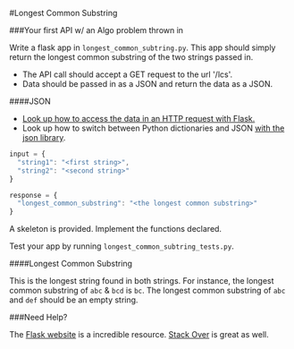 
#Longest Common Substring

###Your first API w/ an Algo problem thrown in

Write a flask app in `longest_common_subtring.py`.
This app should simply return the longest common substring of the two strings passed in.

- The API call should accept a GET request to the url '/lcs'.
- Data should be passed in as a JSON and return the data as a JSON.

####JSON

- [Look up how to access the data in an HTTP request with Flask.](http://stackoverflow.com/questions/14112336/flask-request-and-application-json-content-type)
- Look up how to switch between Python dictionaries and JSON [with the json library](http://pymotw.com/2/json/).

```javascript
input = {
  "string1": "<first string>",
  "string2": "<second string>"
}

response = {
  "longest_common_substring": "<the longest common substring>"
}
```

A skeleton is provided. Implement the functions declared.

Test your app by running `longest_common_subtring_tests.py`.


####Longest Common Substring

This is the longest string found in both strings.
For instance, the longest common substring of `abc` & `bcd` is `bc`.
The longest common substring of `abc` and `def` should be an empty string.

###Need Help?

The [Flask website](http://flask.pocoo.org/) is a incredible resource.
[Stack Over](http://stackoverflow.com/) is great as well.

